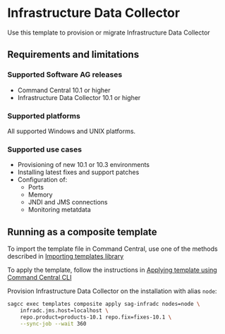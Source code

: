 # Infrastructure Data Collector

Use this template to provision or migrate Infrastructure Data Collector

## Requirements and limitations

### Supported Software AG releases

* Command Central 10.1 or higher
* Infrastructure Data Collector 10.1 or higher

### Supported platforms

All supported Windows and UNIX platforms.
  
### Supported use cases

* Provisioning of new 10.1 or 10.3 environments
* Installing latest fixes and support patches
* Configuration of:
  * Ports
  * Memory
  * JNDI and JMS connections
  * Monitoring metatdata

## Running as a composite template

To import the template file in Command Central, use one of the methods described in [Importing templates library](https://github.com/SoftwareAG/sagdevops-templates/wiki/Importing-templates-library)

To apply the template, follow the instructions in [Applying template using Command Central CLI](https://github.com/SoftwareAG/sagdevops-templates/wiki/Using-default-templates#applying-template-using-command-central-cli)

Provision Infrastructure Data Collector on the installation with alias `node`:

```bash
sagcc exec templates composite apply sag-infradc nodes=node \
    infradc.jms.host=localhost \
    repo.product=products-10.1 repo.fix=fixes-10.1 \
    --sync-job --wait 360
```
